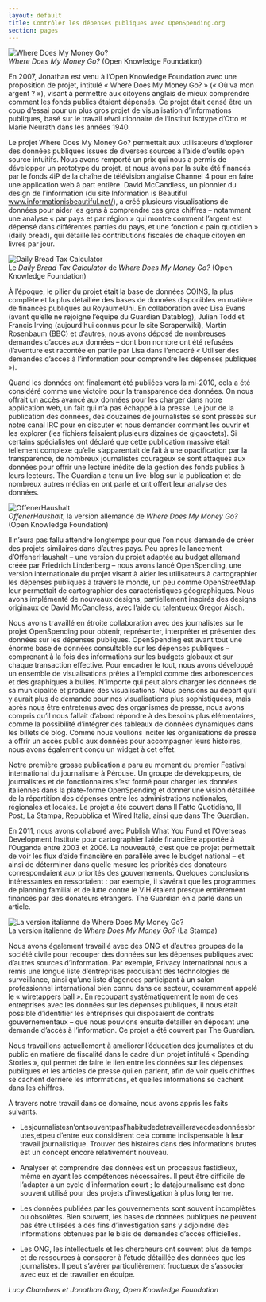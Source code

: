 ```yaml
---
layout: default
title: Contrôler les dépenses publiques avec OpenSpending.org
section: pages
---
```


<div id="FIG038" class="imageblock">
<div class="content">
<img alt="Where Does My Money Go?" src="../figs/incoming/03-PP-02.png"></div>
<div class="title"><em>Where Does My Money Go?</em> (Open Knowledge Foundation)</div>
</div>

En 2007, Jonathan est venu à l’Open Knowledge Foundation avec une proposition de projet, intitulé « Where Does My Money Go? » (« Où va mon argent ? »), visant à permettre aux citoyens anglais de mieux comprendre comment les fonds publics étaient dépensés. Ce projet était censé être un coup d’essai pour un plus gros projet de visualisation d’informations publiques, basé sur le travail révolutionnaire de l’Institut Isotype d’Otto et Marie Neurath dans les années 1940.

Le projet Where Does My Money Go? permettait aux utilisateurs d’explorer des données publiques issues de diverses sources à l’aide d’outils open source intuitifs. Nous avons remporté un prix qui nous a permis de développer un prototype du projet, et nous avons par la suite été financés par le fonds 4iP de la chaîne de télévision anglaise Channel 4 pour en faire une application web à part entière. David McCandless, un pionnier du design de l’information (du site Information is Beautiful www.informationisbeautiful.net/), a créé plusieurs visualisations de données pour aider les gens à comprendre ces gros chiffres – notamment une analyse « par pays et par région » qui montre comment l’argent est dépensé dans différentes parties du pays, et une fonction « pain quotidien » (daily bread), qui détaille les contributions fiscales de chaque citoyen en livres par jour.

<div id="FIG039" class="imageblock">
<div class="content">
<img alt="Daily Bread Tax Calculator" src="../figs/incoming/03-PP-01.png"></div>
<div class="title">Le <em>Daily Bread Tax Calculator</em> de <em>Where Does My Money Go?</em>  (Open Knowledge Foundation)</div>
</div>

À l’époque, le pilier du projet était la base de données COINS, la plus complète et la plus détaillée des bases de données disponibles en matière de finances publiques au RoyaumeUni. En collaboration avec Lisa Evans (avant qu’elle ne rejoigne l’équipe du Guardian Datablog), Julian Todd et Francis Irving (aujourd’hui connus pour le site Scraperwiki), Martin Rosenbaum (BBC) et d’autres, nous avons déposé de nombreuses demandes d’accès aux données – dont bon nombre ont été refusées (l’aventure est racontée en partie par Lisa dans l’encadré « Utiliser des demandes d’accès à l’information pour comprendre les dépenses publiques »).

Quand les données ont finalement été publiées vers la mi-2010, cela a été considéré comme une victoire pour la transparence des données. On nous offrait un accès avancé aux données pour les charger dans notre application web, un fait qui n’a pas échappé à la presse. Le jour de la publication des données, des douzaines de journalistes se sont pressés sur notre canal IRC pour en discuter et nous demander comment les ouvrir et les explorer (les fichiers faisaient plusieurs dizaines de gigaoctets). Si certains spécialistes ont déclaré que cette publication massive était tellement complexe qu’elle s’apparentait de fait à une opacification par la transparence, de nombreux journalistes courageux se sont attaqués aux données pour offrir une lecture inédite de la gestion des fonds publics à leurs lecteurs. The Guardian a tenu un live-blog sur la publication et de nombreux autres médias en ont parlé et ont offert leur analyse des données.

<div id="FIG0310" class="imageblock">
<div class="content">
<img alt="OffenerHaushalt" src="../figs/incoming/03-PP-03.png"></div>
<div class="title"><em>OffenerHaushalt</em>, la version allemande de <em>Where Does My Money Go?</em> (Open Knowledge Foundation)</div>
</div>

Il n’aura pas fallu attendre longtemps pour que l’on nous demande de créer des projets similaires dans d’autres pays. Peu après le lancement d’OffenerHaushalt – une version du projet adaptée au budget allemand créée par Friedrich Lindenberg – nous avons lancé OpenSpending, une version internationale du projet visant à aider les utilisateurs à cartographier les dépenses publiques à travers le monde, un peu comme OpenStreetMap leur permettait de cartographier des caractéristiques géographiques. Nous avons implémenté de nouveaux designs, partiellement inspirés des designs originaux de David McCandless, avec l’aide du talentueux Gregor Aisch.

Nous avons travaillé en étroite collaboration avec des journalistes sur le projet OpenSpending pour obtenir, représenter, interpréter et présenter des données sur les dépenses publiques. OpenSpending est avant tout une énorme base de données consultable sur les dépenses publiques – comprenant à la fois des informations sur les budgets globaux et sur chaque transaction effective. Pour encadrer le tout, nous avons développé un ensemble de visualisations prêtes à l’emploi comme des arborescences et des graphiques à bulles. N’importe qui peut alors charger les données de sa municipalité et produire des visualisations. Nous pensions au départ qu’il y aurait plus de demande pour nos visualisations plus sophistiquées, mais après nous être entretenus avec des organismes de presse, nous avons compris qu’il nous fallait d’abord répondre à des besoins plus élémentaires, comme la possibilité d’intégrer des tableaux de données dynamiques dans les billets de blog. Comme nous voulions inciter les organisations de presse à offrir un accès public aux données pour accompagner leurs histoires, nous avons également conçu un widget à cet effet.

Notre première grosse publication a paru au moment du premier Festival international du journalisme à Pérouse. Un groupe de développeurs, de journalistes et de fonctionnaires s’est formé pour charger les données italiennes dans la plate-forme OpenSpending et donner une vision détaillée de la répartition des dépenses entre les administrations nationales, régionales et locales. Le projet a été couvert dans Il Fatto Quotidiano, Il Post, La Stampa, Repubblica et Wired Italia, ainsi que dans The Guardian.

En 2011, nous avons collaboré avec Publish What You Fund et l’Overseas Development Institute pour cartographier l’aide financière apportée à l’Ouganda entre 2003 et 2006. La nouveauté, c’est que ce projet permettait de voir les flux d’aide financière en parallèle avec le budget national – et ainsi de déterminer dans quelle mesure les priorités des donateurs correspondaient aux priorités des gouvernements. Quelques conclusions intéressantes en ressortaient : par exemple, il s’avérait que les programmes de planning familial et de lutte contre le VIH étaient presque entièrement financés par des donateurs étrangers. The Guardian en a parlé dans un article.

<div id="FIG0311" class="imageblock">
<div class="content">
<img alt="La version italienne de Where Does My Money Go?" src="../figs/incoming/03-PP-04.png"></div>
<div class="title">La version italienne de <em>Where Does My Money Go?</em> (La Stampa)</div>
</div>

Nous avons également travaillé avec des ONG et d’autres groupes de la société civile pour recouper des données sur les dépenses publiques avec d’autres sources d’information. Par exemple, Privacy International nous a remis une longue liste d’entreprises produisant des technologies de surveillance, ainsi qu’une liste d’agences participant à un salon professionnel international bien connu dans ce secteur, couramment appelé le « wiretappers ball ». En recoupant systématiquement le nom de ces entreprises avec les données sur les dépenses publiques, il nous était possible d’identifier les entreprises qui disposaient de contrats gouvernementaux – que nous pouvions ensuite détailler en déposant une demande d’accès à l’information. Ce projet a été couvert par The Guardian.

Nous travaillons actuellement à améliorer l’éducation des journalistes et du public en matière de fiscalité dans le cadre d’un projet intitulé « Spending Stories », qui permet de faire le lien entre les données sur les dépenses publiques et les articles de presse qui en parlent, afin de voir quels chiffres se cachent derrière les informations, et quelles informations se cachent dans les chiffres.

À travers notre travail dans ce domaine, nous avons appris les faits suivants.

* Lesjournalistesn’ontsouventpasl’habitudedetravailleravecdesdonnéesbrutes,etpeu d’entre eux considèrent cela comme indispensable à leur travail journalistique. Trouver
des histoires dans des informations brutes est un concept encore relativement nouveau.

* Analyser et comprendre des données est un processus fastidieux, même en ayant les compétences nécessaires. Il peut être difficile de l’adapter à un cycle d’information court ; le datajournalisme est donc souvent utilisé pour des projets d’investigation à
plus long terme.

* Les données publiées par les gouvernements sont souvent incomplètes ou obsolètes.
Bien souvent, les bases de données publiques ne peuvent pas être utilisées à des fins d’investigation sans y adjoindre des informations obtenues par le biais de demandes d’accès officielles.

* Les ONG, les intellectuels et les chercheurs ont souvent plus de temps et de ressources à consacrer à l’étude détaillée des données que les journalistes. Il peut s’avérer particulièrement fructueux de s’associer avec eux et de travailler en équipe.

_Lucy Chambers et Jonathan Gray, Open Knowledge Foundation_